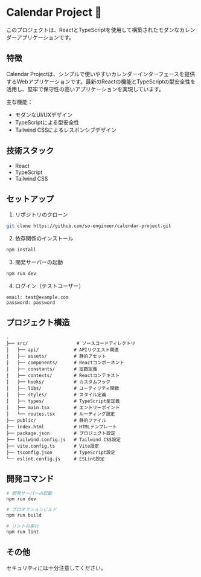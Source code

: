 # Calendar Project 📅

このプロジェクトは、ReactとTypeScriptを使用して構築されたモダンなカレンダーアプリケーションです。

## 特徴

Calendar Projectは、シンプルで使いやすいカレンダーインターフェースを提供するWebアプリケーションです。最新のReactの機能とTypeScriptの型安全性を活用し、堅牢で保守性の高いアプリケーションを実現しています。

主な機能：
- モダンなUI/UXデザイン
- TypeScriptによる型安全性
- Tailwind CSSによるレスポンシブデザイン

## 技術スタック

- React
- TypeScript
- Tailwind CSS

## セットアップ

1. リポジトリのクローン
```bash
git clone https://github.com/so-engineer/calendar-project.git
```

2. 依存関係のインストール
```bash
npm install
```

3. 開発サーバーの起動
```bash
npm run dev
```

4. ログイン（テストユーザー）
```
email: test@example.com
password: password
```

## プロジェクト構造

```
.
├── src/                  # ソースコードディレクトリ
│   ├── api/             # APIリクエスト関連
│   ├── assets/          # 静的アセット
│   ├── components/      # Reactコンポーネント
│   ├── constants/       # 定数定義
│   ├── contexts/        # Reactコンテキスト
│   ├── hooks/           # カスタムフック
│   ├── libs/            # ユーティリティ関数
│   ├── styles/          # スタイル定義
│   ├── types/           # TypeScript型定義
│   ├── main.tsx         # エントリーポイント
│   └── routes.tsx       # ルーティング設定
├── public/              # 静的ファイル
├── index.html           # HTMLテンプレート
├── package.json         # プロジェクト設定
├── tailwind.config.js   # Tailwind CSS設定
├── vite.config.ts       # Vite設定
├── tsconfig.json        # TypeScript設定
└── eslint.config.js     # ESLint設定
```

## 開発コマンド

```bash
# 開発サーバーの起動
npm run dev

# プロダクションビルド
npm run build

# リントの実行
npm run lint
```

## その他
セキュリティには十分注意してください。